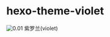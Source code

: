 # hexo-theme-violet
<img src="https://img.shields.io/badge/version-0.0.1-green.svg" alt="0.01">
紫罗兰(violet)
